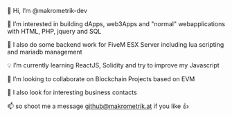 👋  Hi, I’m @makrometrik-dev

:pushpin: I’m interested in building dApps, web3Apps 
and "normal" webapplications with HTML, PHP, jquery and SQL

:pushpin: I also do some backend work for FiveM ESX Server including lua scripting and mariadb management
 


:bulb: I’m currently learning ReactJS, Solidity and try to improve my Javascript

:eyes: I’m looking to collaborate on Blockchain Projects based on EVM

:eyes: I also look for interesting business contacts 


📫  so shoot me a message github@makrometrik.at if you like 👍
